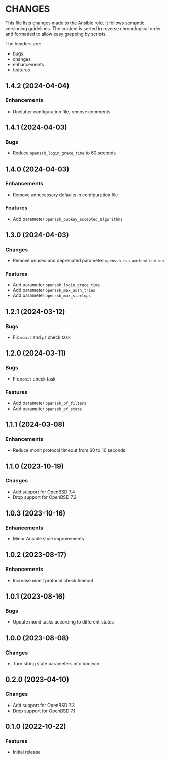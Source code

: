 # CHANGES

This file lists changes made to the Ansible role. It follows semantic versioning
guidelines. The content is sorted in reverse chronological order and formatted
to allow easy grepping by scripts.

The headers are:
- bugs
- changes
- enhancements
- features

## 1.4.2 (2024-04-04)

### Enhancements

- Unclutter configuration file, remove comments

## 1.4.1 (2024-04-03)

### Bugs

- Reduce `openssh_login_grace_time` to 60 seconds

## 1.4.0 (2024-04-03)

### Enhancements

- Remove unnecessary defaults in configuration file

### Features

- Add parameter `openssh_pubkey_accepted_algorithms`

## 1.3.0 (2024-04-03)

### Changes

- Remove unused and deprecated parameter `openssh_rsa_authentication`

### Features

- Add parameter `openssh_login_grace_time`
- Add parameter `openssh_max_auth_tries`
- Add parameter `openssh_max_startups`

## 1.2.1 (2024-03-12)

### Bugs

- Fix `monit` and `pf` check task

## 1.2.0 (2024-03-11)

### Bugs

- Fix `monit` check task

### Features

- Add parameter `openssh_pf_filters`
- Add parameter `openssh_pf_state`

## 1.1.1 (2024-03-08)

### Enhancements

- Reduce monit protocol timeout from 60 to 10 seconds

## 1.1.0 (2023-10-19)

### Changes

- Add support for OpenBSD 7.4
- Drop support for OpenBSD 7.2

## 1.0.3 (2023-10-16)

### Enhancements

- Minor Ansible style improvements

## 1.0.2 (2023-08-17)

### Enhancements

- Increase monit protocol check timeout

## 1.0.1 (2023-08-16)

### Bugs

- Update monit tasks according to different states

## 1.0.0 (2023-08-08)

### Changes

- Turn string state parameters into boolean

## 0.2.0 (2023-04-10)

### Changes

- Add support for OpenBSD 7.3
- Drop support for OpenBSD 7.1

## 0.1.0 (2022-10-22)

### Features

- Initial release
